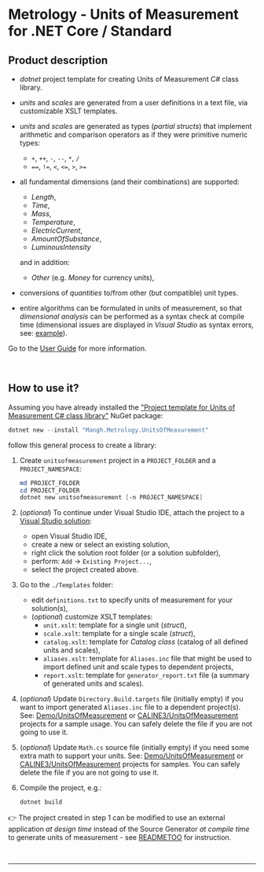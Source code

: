# Metrology - Units of Measurement for .NET Core / Standard
## Product description

* _dotnet_ project template for creating Units of Measurement C# class library.

* _units_ and _scales_ are generated from a user definitions in a text file, via customizable XSLT templates.

* _units_ and _scales_ are generated as types (_partial structs_) that implement arithmetic and comparison operators as if they were primitive numeric types:
  * `+`, `++`, `-`, `--`, `*`, `/`
  * `==`, `!=`, `<`, `<=`, `>`, `>=`
   
* all fundamental dimensions (and their combinations) are supported:
  - _Length_,
  - _Time_,
  - _Mass_,
  - _Temperature_,
  - _ElectricCurrent_,
  - _AmountOfSubstance_,
  - _LuminousIntensity_
  
  and in addition:
  - _Other_ (e.g. _Money_ for currency units),
   
* conversions of _quantities_ to/from other (but compatible) unit types.

* entire algorithms can be formulated in units of measurement, so that _dimensional analysis_ can be performed as a syntax check at compile time (dimensional issues are displayed in _Visual Studio_ as syntax errors, see: [example](Docs/DimAnalysisExample.md)).

Go to the [User Guide](Docs/UserGuide.md) for more information.

<br/>

## How to use it?
Assuming you have already installed the ["Project template for Units of Measurement C# class library"](https://www.nuget.org/packages/Mangh.Metrology.UnitsOfMeasurement/) NuGet package:
```powershell
dotnet new --install "Mangh.Metrology.UnitsOfMeasurement"
```
follow this general process to create a library:

1. Create `unitsofmeasurement` project in a `PROJECT_FOLDER` and a `PROJECT_NAMESPACE`:
    ```powershell
    md PROJECT_FOLDER
    cd PROJECT_FOLDER
    dotnet new unitsofmeasurement [-n PROJECT_NAMESPACE]
    ```
2. (*optional*) To continue under Visual Studio IDE, attach the project to a [Visual Studio solution](https://docs.microsoft.com/en-us/visualstudio/get-started/tutorial-projects-solutions?view=vs-2022):
   - open Visual Studio IDE,
   - create a new or select an existing solution,
   - right click the solution root folder (or a solution subfolder),
   - perform: `Add` -> `Existing Project...`,
   - select the project created above.

3. Go to the `./Templates` folder:
    - edit `definitions.txt` to specify units of measurement for your solution(s), 
    - (*optional*) customize XSLT templates:
      - `unit.xslt`: template for a single unit (_struct_),
      - `scale.xslt`: template for a single scale (_struct_),
      - `catalog.xslt`: template for _Catalog class_ (catalog of all defined units and scales),
      - `aliases.xslt`: template for `Aliases.inc` file that might be used to import defined unit and scale types to dependent projects,
      - `report.xslt`: template for `generator_report.txt` file (a summary of generated units and scales).
  
4. (*optional*) Update `Directory.Build.targets` file (initially empty) if you want to import generated `Aliases.inc` file to a dependent project(s). See: [Demo/UnitsOfMeasurement](https://github.com/mangh/Metrology/tree/main/Demo/UnitsOfMeasurement) or [CALINE3/UnitsOfMeasurement](https://github.com/mangh/Metrology/tree/main/CALINE3/UnitsOfMeasurement) projects for a sample usage. You can safely delete the file if you are not going to use it.
5. (*optional*) Update `Math.cs` source file (initially empty) if you need some extra math to support your units. See: [Demo/UnitsOfMeasurement](https://github.com/mangh/Metrology/tree/main/Demo/UnitsOfMeasurement) or [CALINE3/UnitsOfMeasurement](https://github.com/mangh/Metrology/tree/main/CALINE3/UnitsOfMeasurement) projects for samples. You can safely delete the file if you are not going to use it.
6. Compile the project, e.g.:
    ```powershell
    dotnet build
    ```
&#128073; The project created in step 1 can be modified to use an external application  _at design time_ instead of the Source Generator _at compile time_ to generate units of measurement - see [READMETOO](READMETOO.md) for instruction.

<br/>

----